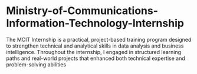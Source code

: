 # Ministry-of-Communications-Information-Technology-Internship
The MCIT Internship is a practical, project-based training program designed to strengthen technical and analytical skills in data analysis and business intelligence.
Throughout the internship, I engaged in structured learning paths and real-world projects that enhanced both technical expertise and problem-solving abilities
